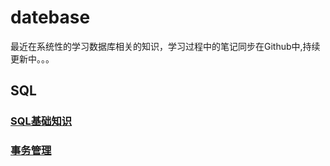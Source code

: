 # datebase
最近在系统性的学习数据库相关的知识，学习过程中的笔记同步在Github中,持续更新中。。。   
## SQL 
### [SQL基础知识](https://github.com/wertycn/datebase/blob/master/SQL/SQL%E5%9F%BA%E7%A1%80%E7%9F%A5%E8%AF%86.md)
### [事务管理](https://github.com/wertycn/datebase/blob/master/SQL/%E4%BA%8B%E5%8A%A1%E7%AE%A1%E7%90%86.md)
